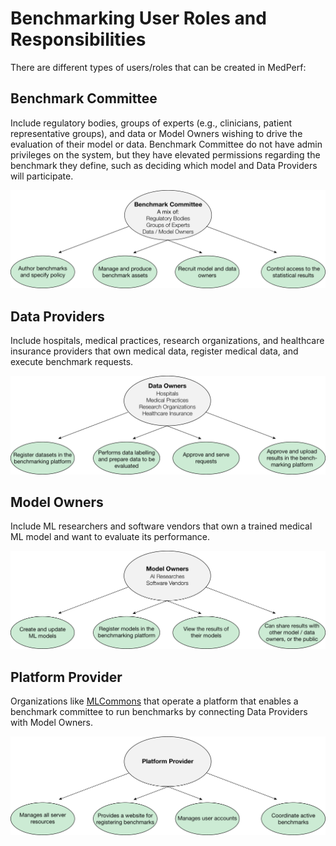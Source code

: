 # Benchmarking User Roles and Responsibilities

There are different types of users/roles that can be created in MedPerf:

## Benchmark Committee
Include regulatory bodies, groups of experts (e.g., clinicians, patient representative groups), and data or Model Owners wishing to drive the evaluation of their model or data. Benchmark Committee do not have admin privileges on the system, but they have elevated permissions regarding the benchmark they define, such as deciding which model and Data Providers will participate. 

![](https://github.com/cassianomoraes/documentation-medperf/blob/main/Images/benchmark_committee.png)

## Data Providers

Include hospitals, medical practices, research organizations, and healthcare insurance providers that own medical data, register medical data, and execute benchmark requests.

![](https://github.com/cassianomoraes/documentation-medperf/blob/main/Images/data_owners.png)

## Model Owners

Include ML researchers and software vendors that own a trained medical ML model and want to evaluate its performance.

![](https://github.com/cassianomoraes/documentation-medperf/blob/main/Images/model_owners.png)

## Platform Provider 

Organizations like [MLCommons](https://mlcommons.org/en/) that operate a platform that enables a benchmark committee to run benchmarks by connecting Data Providers with Model Owners.

![](https://github.com/cassianomoraes/documentation-medperf/blob/main/Images/platform%20provider.png)
